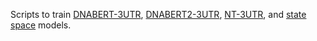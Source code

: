 Scripts to train [DNABERT-3UTR](dnabert-3utr/), [DNABERT2-3UTR](dnabert2-3utr/), [NT-3UTR](ntrans-3utr/), and [state space](state_space/) models.
